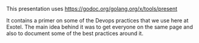 This presentation uses https://godoc.org/golang.org/x/tools/present

It contains a primer on some of the Devops practices that we use here at Exotel.
The main idea behind it was to get everyone on the same page and also to document some of the best practices around it.
